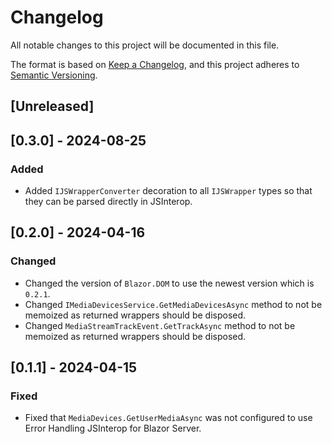 # Changelog
All notable changes to this project will be documented in this file.

The format is based on [Keep a Changelog](https://keepachangelog.com/en/1.0.0/),
and this project adheres to [Semantic Versioning](https://semver.org/spec/v2.0.0.html).

## [Unreleased]

## [0.3.0] - 2024-08-25
### Added
- Added `IJSWrapperConverter` decoration to all `IJSWrapper` types so that they can be parsed directly in JSInterop.

## [0.2.0] - 2024-04-16
### Changed
- Changed the version of `Blazor.DOM` to use the newest version which is `0.2.1`.
- Changed `IMediaDevicesService.GetMediaDevicesAsync` method to not be memoized as returned wrappers should be disposed.
- Changed `MediaStreamTrackEvent.GetTrackAsync` method to not be memoized as returned wrappers should be disposed.

## [0.1.1] - 2024-04-15
### Fixed
- Fixed that `MediaDevices.GetUserMediaAsync` was not configured to use Error Handling JSInterop for Blazor Server.